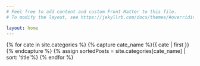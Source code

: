 ```yaml
---
# Feel free to add content and custom Front Matter to this file.
# To modify the layout, see https://jekyllrb.com/docs/themes/#overriding-theme-defaults

layout: home
---
```

<div class="content-list">
{% for cate in site.categories %}
{% capture cate_name %}{{ cate | first }}{% endcapture %}
{% assign sortedPosts = site.categories[cate_name] | sort: 'title'%}
<div class="sub-table {{cate_name}}" style="display: none;">
<h2>{{ cate_name | split: "_" | join: " "}}</h2>
<ul>
{% for post in sortedPosts %}
<li>
<a href="{{ post.url }}">{{ post.title | split: "_" | join: " "}}</a>
</li>
{% endfor %}
</ul>
</div>
{% endfor %}
</div>

<script>
var activate_block = "";

$(document).ready(function(){
    console.log('ready');
    console.log('activate_block: ' + window.activate_block);
    if(window.activate_block == ""){
        console.log("activate_block is empty");
        window.activate_block = $('div.sub-table h2')[0].innerHTML.split(' ').join('_');
        $('div.sub-table.' + window.activate_block)[0].style.display = "";
    }
    var nav_list = $('header nav ul li');
    for(l of nav_list){
        l.onclick = function(){
            var content = this.innerHTML.split(' ').join('_');
            if(content != window.activate_block){
                $('div.sub-table.' + window.activate_block)[0].style.display = "none";
                window.activate_block = content;
                $('div.sub-table.' + window.activate_block)[0].style.display = "";
            }
        }
    }
});
</script>


